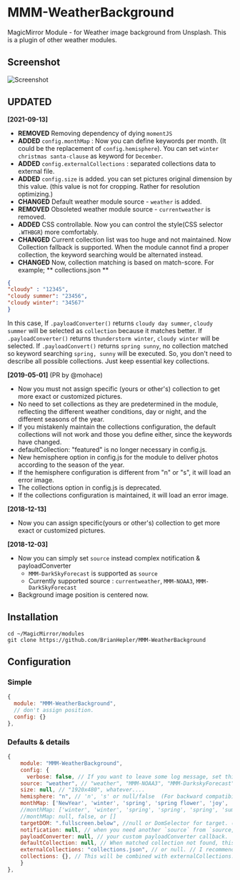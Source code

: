 # MMM-WeatherBackground
MagicMirror Module - for Weather image background from Unsplash. This is a plugin of other weather modules.

## Screenshot
![Screenshot](https://github.com/eouia/MMM-WeatherBackground/blob/master/scr.png?raw=true)


## UPDATED
**[2021-09-13]**
- **REMOVED** Removing dependency of dying `momentJS`
- **ADDED** `config.monthMap` : Now you can define keywords per month. (It could be the replacement of `config.hemisphere`). You can set `winter christmas santa-clause` as keyword for `December`.
- **ADDED** `config.externalCollections` : separated collections data to external file.
- **ADDED** `config.size` is added. you can set pictures original dimension by this value. (this value is not for cropping. Rather for resolution optimizing.)
- **CHANGED** Default weather module source - `weather` is added.
- **REMOVED** Obsoleted weather module source - `currentweather` is removed.
- **ADDED** CSS controllable. Now you can control the style(CSS selector `.WTHBGR`) more comfortably.
- **CHANGED** Current collection list was too huge and not maintained. Now Collection fallback is supported. When the module cannot find a proper collection, the keyword searching would be alternated instead.
- **CHANGED** Now, collection matching is based on match-score. 
For example;
** collections.json **
```json
{
"cloudy" : "12345",
"cloudy summer": "23456",
"cloudy winter": "34567"
}
```
In this case, If `.payloadConverter()` returns `cloudy day summer`, `cloudy summer` will be selected as `collection` because it matches better. If `.payloadConverter()` returns `thunderstorm winter`, `cloudy winter` will be selected. If `.payloadConvert()` returns `spring sunny`, no collection matched so keyword searching `spring, sunny` will be executed.
So, you don't need to describe all possible collections. Just keep essential key collections. 


**[2019-05-01]** (PR by @mohace)
- Now you must not assign specific (yours or other's) collection to get more exact or customized pictures.
- No need to set collections as they are predetermined in the module, reflecting the different weather conditions, day or night, and the different seasons of the year.
- If you mistakenly maintain the collections configuration, the default collections will not work and those you define either, since the keywords have changed.
- defaultCollection: "featured" is no longer necessary in config.js.
- New hemisphere option in config.js for the module to deliver photos according to the season of the year.
- If the hemisphere configuration is different from "n" or "s", it will load an error image.
- The collections option in config.js is deprecated.
- If the collections configuration is maintained, it will load an error image.

**[2018-12-13]**
- Now you can assign specific(yours or other's) collection to get more exact or customized pictures.

**[2018-12-03]**
- Now you can simply set `source` instead complex notification & payloadConverter
  - `MMM-DarkSkyForecast` is supported as `source`
  - Currently supported source : `currentweather`, `MMM-NOAA3`, `MMM-DarkSkyForecast`
- Background image position is centered now.


## Installation
```shell
cd ~/MagicMirror/modules
git clone https://github.com/BrianHepler/MMM-WeatherBackground
```

## Configuration
### Simple
```javascript
{
  module: "MMM-WeatherBackground",
  // don't assign position.
  config: {}
},
```
### Defaults & details
```js
{
	module: "MMM-WeatherBackground",
	config: {
	  verbose: false, // If you want to leave some log message, set this as true
    source: "weather", // "weather", "MMM-NOAA3", "MMM-DarkskyForecast".  If you want to use different source, manually set `notification` and `payloadConverter`
    size: null, // "1920x480", whatever....
    hemisphere: "n", // 'n', 's' or null/false  (For backward compatibility) // will be deprecated. use monthMap instead.
    monthMap: ['NewYear', 'winter', 'spring', 'spring flower', 'joy', 'summer rain', 'summer beach', 'summer vacation', 'autumn', 'autumn leaves', 'winter', 'christmas'], // set your custom keyword for each month.
    //monthMap: ['winter', 'winter', 'spring', 'spring', 'spring', 'summer', 'summer', 'summer', 'autumn', 'autumn', 'autumn', 'winter'],// 
    //monthMap: null, false, or []
    targetDOM: ".fullscreen.below", //null or DomSelector for target. (if null, weather will be targeted.)
    notification: null, // when you need another `source` from `source, modify this.
    payloadConverter: null, // your custom payloadConverter callback.
    defaultCollection: null, // When matched collection not found, this will be used.
    externalCollections: "collections.json", // or null. // I recommend you rename this file to prevent update-conflicts.
    collections: {}, // This will be combined with externalCollections. (For backward compatibility)
	}
},
```
